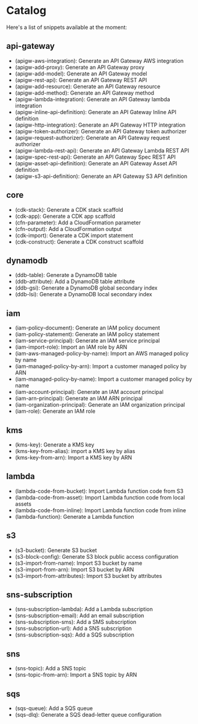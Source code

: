 # Catalog

Here's a list of snippets available at the moment:

## api-gateway

- (apigw-aws-integration): Generate an API Gateway AWS integration
- (apigw-add-proxy): Generate an API Gateway proxy
- (apigw-add-model): Generate an API Gateway model
- (apigw-rest-api): Generate an API Gateway REST API
- (apigw-add-resource): Generate an API Gateway resource
- (apigw-add-method): Generate an API Gateway method
- (apigw-lambda-integration): Generate an API Gateway lambda integration
- (apigw-inline-api-definition): Generate an API Gateway Inline API definition
- (apigw-http-integration): Generate an API Gateway HTTP integration
- (apigw-token-authorizer): Generate an API Gateway token authorizer
- (apigw-request-authorizer): Generate an API Gateway request authorizer
- (apigw-lambda-rest-api): Generate an API Gateway Lambda REST API
- (apigw-spec-rest-api): Generate an API Gateway Spec REST API
- (apigw-asset-api-definition): Generate an API Gateway Asset API definition
- (apigw-s3-api-definition): Generate an API Gateway S3 API definition

## core

- (cdk-stack): Generate a CDK stack scaffold
- (cdk-app): Generate a CDK app scaffold
- (cfn-parameter): Add a CloudFormation parameter
- (cfn-output): Add a CloudFormation output
- (cdk-import): Generate a CDK import statement
- (cdk-construct): Generate a CDK construct scaffold

## dynamodb

- (ddb-table): Generate a DynamoDB table
- (ddb-attribute): Add a DynamoDB table attribute
- (ddb-gsi): Generate a DynamoDB global secondary index
- (ddb-lsi): Generate a DynamoDB local secondary index

## iam

- (iam-policy-document): Generate an IAM policy document
- (iam-policy-statement): Generate an IAM policy statement
- (iam-service-principal): Generate an IAM service principal
- (iam-import-role): Import an IAM role by ARN
- (iam-aws-managed-policy-by-name): Import an AWS managed policy by name
- (iam-managed-policy-by-arn): Import a customer managed policy by ARN
- (iam-managed-policy-by-name): Import a customer managed policy by name
- (iam-account-principal): Generate an IAM account principal
- (iam-arn-principal): Generate an IAM ARN principal
- (iam-organization-principal): Generate an IAM organization principal
- (iam-role): Generate an IAM role

## kms

- (kms-key): Generate a KMS key
- (kms-key-from-alias): import a KMS key by alias
- (kms-key-from-arn): Import a KMS key by ARN

## lambda

- (lambda-code-from-bucket): Import Lambda function code from S3
- (lambda-code-from-asset): Import Lambda function code from local assets
- (lambda-code-from-inline): Import Lambda function code from inline
- (lambda-function): Generate a Lambda function

## s3

- (s3-bucket): Generate S3 bucket
- (s3-block-config): Generate S3 block public access configuration
- (s3-import-from-name): Import S3 bucket by name
- (s3-import-from-arn): Import S3 bucket by ARN
- (s3-import-from-attributes): Import S3 bucket by attributes

## sns-subscription

- (sns-subscription-lambda): Add a Lambda subscription
- (sns-subscription-email): Add an email subscription
- (sns-subscription-sms): Add a SMS subscription
- (sns-subscription-url): Add a SNS subscription
- (sns-subscription-sqs): Add a SQS subscription

## sns

- (sns-topic): Add a SNS topic
- (sns-topic-from-arn): Import a SNS topic by ARN

## sqs

- (sqs-queue): Add a SQS queue
- (sqs-dlq): Generate a SQS dead-letter queue configuration

